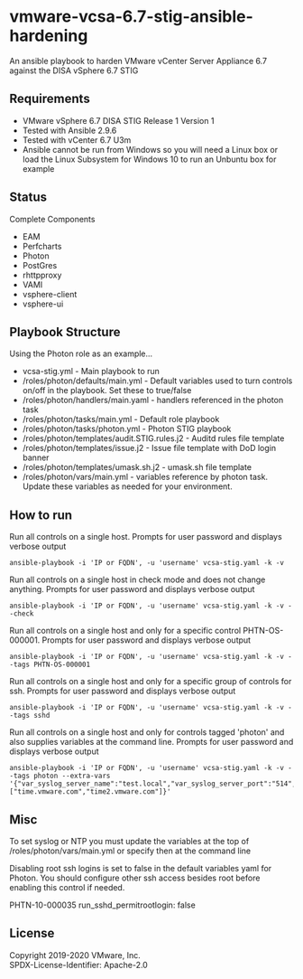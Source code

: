 # vmware-vcsa-6.7-stig-ansible-hardening
An ansible playbook to harden VMware vCenter Server Appliance 6.7 against the DISA vSphere 6.7 STIG

## Requirements
- VMware vSphere 6.7 DISA STIG Release 1 Version 1
- Tested with Ansible 2.9.6
- Tested with vCenter 6.7 U3m
- Ansible cannot be run from Windows so you will need a Linux box or load the Linux Subsystem for Windows 10 to run an Unbuntu box for example

## Status
Complete Components

- EAM
- Perfcharts
- Photon
- PostGres
- rhttpproxy
- VAMI
- vsphere-client
- vsphere-ui

## Playbook Structure
Using the Photon role as an example...  

- vcsa-stig.yml - Main playbook to run
- /roles/photon/defaults/main.yml - Default variables used to turn controls on/off in the playbook.  Set these to true/false
- /roles/photon/handlers/main.yaml - handlers referenced in the photon task
- /roles/photon/tasks/main.yml - Default role playbook
- /roles/photon/tasks/photon.yml - Photon STIG playbook
- /roles/photon/templates/audit.STIG.rules.j2 - Auditd rules file template
- /roles/photon/templates/issue.j2 - Issue file template with DoD login banner
- /roles/photon/templates/umask.sh.j2 - umask.sh file template
- /roles/photon/vars/main.yml - variables reference by photon task.  Update these variables as needed for your environment.

## How to run

Run all controls on a single host. Prompts for user password and displays verbose output  
```
ansible-playbook -i 'IP or FQDN', -u 'username' vcsa-stig.yaml -k -v  
```

Run all controls on a single host in check mode and does not change anything. Prompts for user password and displays verbose output  
```
ansible-playbook -i 'IP or FQDN', -u 'username' vcsa-stig.yaml -k -v --check  
```

Run all controls on a single host and only for a specific control PHTN-OS-000001. Prompts for user password and displays verbose output  
```
ansible-playbook -i 'IP or FQDN', -u 'username' vcsa-stig.yaml -k -v --tags PHTN-OS-000001  
```

Run all controls on a single host and only for a specific group of controls for ssh. Prompts for user password and displays verbose output  
```
ansible-playbook -i 'IP or FQDN', -u 'username' vcsa-stig.yaml -k -v --tags sshd  
```

Run all controls on a single host and only for controls tagged 'photon' and also supplies variables at the command line. Prompts for user password and displays verbose output
```
ansible-playbook -i 'IP or FQDN', -u 'username' vcsa-stig.yaml -k -v --tags photon --extra-vars '{"var_syslog_server_name":"test.local","var_syslog_server_port":"514","var_ntp_servers":["time.vmware.com","time2.vmware.com"]}'
```


## Misc
To set syslog or NTP you must update the variables at the top of /roles/photon/vars/main.yml or specify then at the command line

Disabling root ssh logins is set to false in the default variables yaml for Photon. You should configure other ssh access besides root before enabling this control if needed.  

PHTN-10-000035 run_sshd_permitrootlogin: false  

## License
Copyright 2019-2020 VMware, Inc.  
SPDX-License-Identifier: Apache-2.0  
